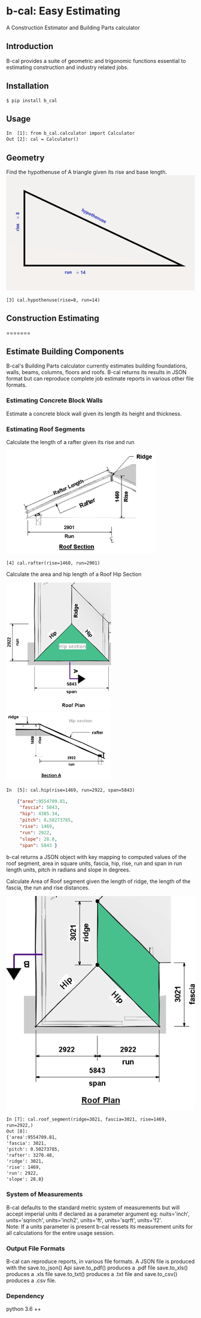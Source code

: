 # b-cal: Easy Estimating
A Construction Estimator and Building Parts calculator

## Introduction

B-cal provides a suite of geometric and trigonomic functions essential to estimating construction and industry related jobs.

## Installation

```
$ pip install b_cal
```

## Usage

```
In  [1]: from b_cal.calculator import Calculator
Out [2]: cal = Calculator()
```

## Geometry 

Find the hypothenuse of A triangle given its 
rise and base length.
![alt triangle](hypothen.png) 

    [3] cal.hypothenuse(rise=8, run=14)


## Construction Estimating
 
=======
## Estimate Building Components 

B-cal's Building Parts calculator currently estimates building foundations, walls,
beams, columns, floors and roofs. B-cal returns its results in JSON format but can reproduce 
complete job estimate reports in various other file formats.

### Estimating Concrete Block Walls 

Estimate a concrete block wall given its length its height and thickness.


### Estimating Roof Segments


Calculate the length of a rafter given 
its rise and run <br>

![alt roof section](roofsect.png)


    [4] cal.rafter(rise=1460, run=2901)


Calculate the area and hip length of a Roof Hip Section

<img src="roofplan.jpg" alt="drawing" style="width:280px;">

<img src="sect-a.jpg" alt="roofsection" style="width:280px;">

``` 
In  [5]: cal.hip(rise=1469, run=2922, span=5843)
```
```json 
    {"area":9554709.81,
     "fascia": 5843,
     "hip": 4385.34,
     "pitch": 0.50273785,
     "rise": 1469,
     "run": 2922,
     "slope": 28.8,
     "span": 5843 }
```


b-cal returns a JSON object with key mapping to computed values of the roof segment,
area in square units, fascia, hip, rise, run and span in run length units,
pitch in radians and slope in degrees.


Calculate Area of Roof segment given the length of ridge, the length of the fascia, the run and rise 
distances.

![alt roof plan](roofplan-2.jpg)

    In [7]: cal.roof_segment(ridge=3021, fascia=3021, rise=1469, run=2922,)
    Out [8]: 
    {'area':9554709.81,
    'fascia': 3021,
    'pitch': 0.50273785,
    'rafter': 3270.48,
    'ridge': 3021,
    'rise': 1469,
    'run': 2922,
    'slope': 28.8}

### System of Measurements 

B-cal defaults to the standard metric system of measurements but will accept imperial
units if declared as a parameter argument eg: nuits='inch', units='sqrinch', units='inch2', units='ft', units='sqrft', units='f2'.<br>
Note: If a units parameter is present b-cal ressets its measurement units for all calculations for 
the entire usage session.

### Output File Formats

B-cal can reproduce reports, in various file formats. A JSON file is produced with the save.to_json() Api
save.to_pdf() produces a .pdf file save.to_xls() produces a .xls file save.to_txt() produces a .txt file
and save.to_csv() produces a .csv file.
 
### Dependency
python 3.6 ++







       




    



